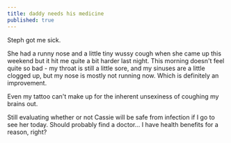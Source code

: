 ```yaml
---
title: daddy needs his medicine
published: true
---
```


Steph got me sick.

She had a runny nose and a little tiny wussy cough when she came up this
weekend but it hit me quite a bit harder last night. This morning
doesn't feel quite so bad - my throat is still a little sore, and my
sinuses are a little clogged up, but my nose is mostly not running now.
Which is definitely an improvement.

Even my tattoo can't make up for the inherent unsexiness of coughing my
brains out.

Still evaluating whether or not Cassie will be safe from infection if I
go to see her today. Should probably find a doctor... I have health
benefits for a reason, right?
